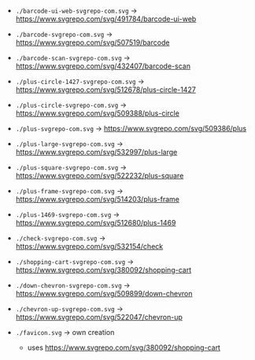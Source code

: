 * `./barcode-ui-web-svgrepo-com.svg` -> <https://www.svgrepo.com/svg/491784/barcode-ui-web>
* `./barcode-svgrepo-com.svg` -> <https://www.svgrepo.com/svg/507519/barcode>
* `./barcode-scan-svgrepo-com.svg` -> <https://www.svgrepo.com/svg/432407/barcode-scan>
* `./plus-circle-1427-svgrepo-com.svg` -> <https://www.svgrepo.com/svg/512678/plus-circle-1427>
* `./plus-circle-svgrepo-com.svg` -> <https://www.svgrepo.com/svg/509388/plus-circle>
* `./plus-svgrepo-com.svg` -> <https://www.svgrepo.com/svg/509386/plus>
* `./plus-large-svgrepo-com.svg` -> <https://www.svgrepo.com/svg/532997/plus-large>
* `./plus-square-svgrepo-com.svg` -> <https://www.svgrepo.com/svg/522232/plus-square>
* `./plus-frame-svgrepo-com.svg` -> <https://www.svgrepo.com/svg/514203/plus-frame>
* `./plus-1469-svgrepo-com.svg` -> <https://www.svgrepo.com/svg/512680/plus-1469>
* `./check-svgrepo-com.svg` -> <https://www.svgrepo.com/svg/532154/check>
* `./shopping-cart-svgrepo-com.svg` -> <https://www.svgrepo.com/svg/380092/shopping-cart>
* `./down-chevron-svgrepo-com.svg` -> <https://www.svgrepo.com/svg/509899/down-chevron>
* `./chevron-up-svgrepo-com.svg` -> <https://www.svgrepo.com/svg/522047/chevron-up>

* `./favicon.svg` -> own creation
    * uses <https://www.svgrepo.com/svg/380092/shopping-cart>
